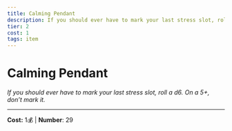 ```yaml
---
title: Calming Pendant
description: If you should ever have to mark your last stress slot, roll a d6. On a 5+, don’t mark it.
tier: 2
cost: 1
tags: item
---
```

# Calming Pendant

_If you should ever have to mark your last stress slot, roll a d6. On a 5+, don’t mark it._

___
**Cost:** 1💰 | **Number**: 29
